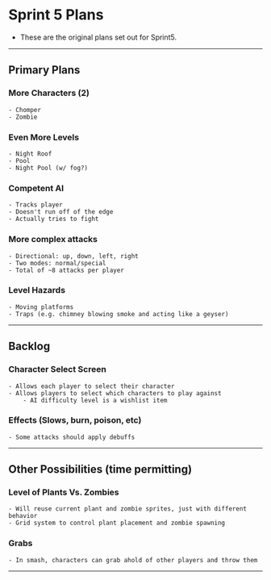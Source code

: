 # Sprint 5 Plans
- These are the original plans set out for Sprint5.
---

## Primary Plans
### More Characters (2)
	- Chomper
	- Zombie
	
### Even More Levels
	- Night Roof
	- Pool
	- Night Pool (w/ fog?)
	
### Competent AI
	- Tracks player
	- Doesn't run off of the edge
	- Actually tries to fight
	
### More complex attacks
	- Directional: up, down, left, right
	- Two modes: normal/special
	- Total of ~8 attacks per player
	
### Level Hazards
	- Moving platforms
	- Traps (e.g. chimney blowing smoke and acting like a geyser)

---

## Backlog
### Character Select Screen
	- Allows each player to select their character
	- Allows players to select which characters to play against
		- AI difficulty level is a wishlist item
		
### Effects (Slows, burn, poison, etc)
	- Some attacks should apply debuffs

---

## Other Possibilities (time permitting)
### Level of Plants Vs. Zombies 
	- Will reuse current plant and zombie sprites, just with different behavior
	- Grid system to control plant placement and zombie spawning

### Grabs 
	- In smash, characters can grab ahold of other players and throw them
---
